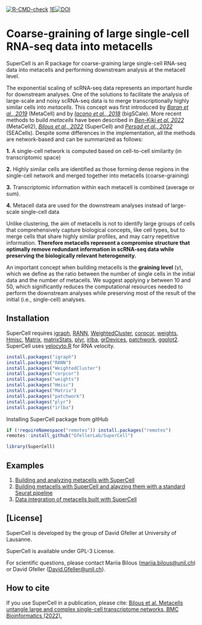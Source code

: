 [![R-CMD-check](https://github.com/GfellerLab/SuperCell/workflows/R-CMD-check/badge.svg)](https://github.com/GfellerLab/SuperCell/actions)
[1E![DOI](https://img.shields.io/badge/DOI%3A-0.1186/s12859--022--04861--1-brightgreen)](https://doi.org/10.1186/s12859-022-04861-1)

# Coarse-graining of large single-cell RNA-seq data into metacells

SuperCell is an R package for coarse-graining large single-cell RNA-seq
data into metacells and performing downstream analysis at the metacell
level.

The exponential scaling of scRNA-seq data represents an important hurdle
for downstream analyses. One of the solutions to facilitate the analysis
of large-scale and noisy scRNA-seq data is to merge transcriptionally
highly similar cells into *metacells*. This concept was first introduced
by [*Baran et al., 2019*](https://doi.org/10.1186/s13059-019-1812-2)
(MetaCell) and by [*Iacono et al.,
2018*](https://genome.cshlp.org/content/28/6/878) (bigSCale). More recent
methods to build *metacells* have been described in [*Ben-Kiki et
al. 2022*](https://doi.org/10.1186/s13059-022-02667-1) (MetaCell2),
[*Bilous et al., 2022*](https://doi.org/10.1186/s12859-022-04861-1)
(SuperCell) and [*Persad et al.,
2022*](https://doi.org/10.1038/s41587-023-01716-9) (SEACells). Despite
some differences in the implementation, all the methods are
network-based and can be summarized as follows:

**1.** A single-cell network is computed based on cell-to-cell
similarity (in transcriptomic space)

**2.** Highly similar cells are identified as those forming dense
regions in the single-cell network and merged together into metacells
(coarse-graining)

**3.** Transcriptomic information within each metacell is combined
(average or sum).

**4.** Metacell data are used for the downstream analyses instead of
large-scale single-cell data


Unlike clustering, the aim of metacells is not to identify large groups
of cells that comprehensively capture biological concepts, like cell
types, but to merge cells that share highly similar profiles, and may
carry repetitive information. **Therefore metacells represent a
compromise structure that optimally remove redundant information in
scRNA-seq data while preserving the biologically relevant
heterogeneity.**

An important concept when building metacells is the **graining level**
(*γ*), which we define as the ratio between the number of single cells
in the initial data and the number of metacells. We suggest applying *γ*
between 10 and 50, which significantly reduces the computational
resources needed to perform the downstream analyses while preserving
most of the result of the initial (i.e., single-cell) analyses.

## Installation

SuperCell requires
[igraph](https://CRAN.R-project.org/package=igraph),
[RANN](https://CRAN.R-project.org/package=RANN),
[WeightedCluster](https://CRAN.R-project.org/package=WeightedCluster),
[corpcor](https://CRAN.R-project.org/package=corpcor),
[weights](https://CRAN.R-project.org/package=weights),
[Hmisc](https://CRAN.R-project.org/package=Hmisc),
[Matrix](https://CRAN.R-project.org/package=Matrix),
[matrixStats](https://CRAN.R-project.org/package=matrixStats),
[plyr](https://CRAN.R-project.org/package=plyr),
[irlba](https://CRAN.R-project.org/package=irlba),
[grDevices](https://stat.ethz.ch/R-manual/R-devel/library/grDevices/html/00Index.html),
[patchwork](https://CRAN.R-project.org/package=patchwork),
[ggplot2](https://CRAN.R-project.org/package=ggplot2).
SuperCell uses [velocyto.R](https://github.com/velocyto-team/velocyto.R)
for RNA velocity.

``` r
install.packages("igraph")
install.packages("RANN")
install.packages("WeightedCluster")
install.packages("corpcor")
install.packages("weights")
install.packages("Hmisc")
install.packages("Matrix")
install.packages("patchwork")
install.packages("plyr")
install.packages("irlba")
```

Installing SuperCell package from gitHub

``` r
if (!requireNamespace("remotes")) install.packages("remotes")
remotes::install_github("GfellerLab/SuperCell")

library(SuperCell)
```

## Examples

1.  [Building and analyzing metacells with
    SuperCell](./vignettes/a_SuperCell.Rmd)
2.  [Building metacells with SuperCell and alayzing them with a standard
    Seurat
    pipeline](https://github.com/GfellerLab/SIB_workshop/blob/main/workbooks/Workbook_1__cancer_cell_lines.md)
3.  [Data integration of metacells built with
    SuperCell](https://github.com/GfellerLab/SIB_workshop/blob/main/workbooks/Workbook_2__COVID19_integration.md)

## [License]

SuperCell is developed by the group of David Gfeller at University of
Lausanne.

SuperCell is available under GPL-3 License.

For scientific questions, please contact Mariia Bilous
(<mariia.bilous@unil.ch>) or David Gfeller (<David.Gfeller@unil.ch>).

## How to cite

If you use SuperCell in a publication, please cite: [Bilous et
al. Metacells untangle large and complex single-cell transcriptome
networks, BMC Bioinformatics
(2022).](https://doi.org/10.1186/s12859-022-04861-1)
